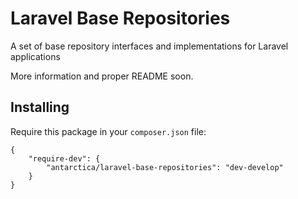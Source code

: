 # Laravel Base Repositories

A set of base repository interfaces and implementations for Laravel applications

More information and proper README soon.

## Installing

Require this package in your `composer.json` file:

    {
        "require-dev": {
            "antarctica/laravel-base-repositories": "dev-develop"
        }
    }
    